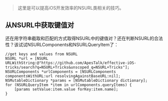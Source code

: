 > 这里是可以提高iOS开发效率的NSURL类相关的技巧。

## 从NSURL中获取键值对

还在用字符串截取和匹配的方式取得NSURL中的键值对？还在判断NSURL的合法性？该试试NSURLComponents和NSURLQueryItem了：

```
//get keys and values from NSURL
NSURL *url = [NSURL URLWithString:@"https://github.com/ApesTalk/effective-iOS-tricks/search?q=NSURL+Tricks&unscoped_q=NSURL+Tricks"];
NSURLComponents *urlComponents = [NSURLComponents componentsWithURL:url resolvingAgainstBaseURL:nil];
NSMutableDictionary *params = [NSMutableDictionary dictionary];
for (NSURLQueryItem *item in urlComponents.queryItems) {
    [params setValue:item.value forKey:item.name];
}
```
